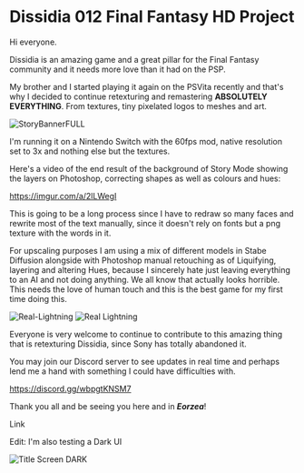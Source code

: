 # Dissidia 012 Final Fantasy HD Project

Hi everyone.

Dissidia is an amazing game and a great pillar for the Final Fantasy community and it needs more love than it had on the PSP.

My brother and I started playing it again on the PSVita recently and that's why I decided to continue retexturing and remastering **ABSOLUTELY EVERYTHING**. From textures, tiny pixelated logos to meshes and art.

![StoryBannerFULL](https://github.com/user-attachments/assets/480e9c16-fef5-4ca3-9881-05230ee1d5cd)

I'm running it on a Nintendo Switch with the 60fps mod, native resolution set to 3x and nothing else but the textures.

Here's a video of the end result of the background of Story Mode showing the layers on Photoshop, correcting shapes as well as colours and hues:

https://imgur.com/a/2lLWegI

This is going to be a long process since I have to redraw so many faces and rewrite most of the text manually, since it doesn't rely on fonts but a png texture with the words in it.

For upscaling purposes I am using a mix of different models in Stabe Diffusion alongside with Photoshop manual retouching as of Liquifying, layering and altering Hues, because I sincerely hate just leaving everything to an AI and not doing anything. We all know that actually looks horrible. This needs the love of human touch and this is the best game for my first time doing this.

![Real-Lightning](https://github.com/user-attachments/assets/1015f4fa-2047-4a8a-b29a-47878076231f)
![Real Lightning](https://github.com/user-attachments/assets/6a78c08d-0375-47cb-9e25-798c7f966c42)

Everyone is very welcome to continue to contribute to this amazing thing that is retexturing Dissidia, since Sony has totally abandoned it.

You may join our Discord server to see updates in real time and perhaps lend me a hand with something I could have difficulties with.

https://discord.gg/wbpgtKNSM7

Thank you all and be seeing you here and in _**Eorzea**_!

Link

Edit: I'm also testing a Dark UI

![Title Screen DARK](https://github.com/user-attachments/assets/687cb3b5-b006-4883-b36a-d1f4cd9c4e64)